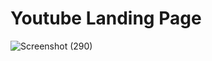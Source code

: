 <h1>Youtube Landing Page</h1>

![Screenshot (290)](https://user-images.githubusercontent.com/113664759/235446466-9a43e83f-2d8b-4390-85de-9fce79ae3216.png)
